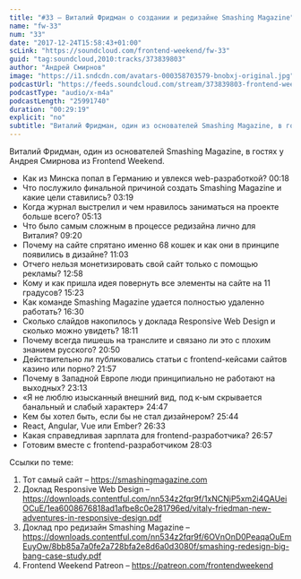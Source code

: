 ```yaml
---
title: "#33 – Виталий Фридман о создании и редизайне Smashing Magazine"
name: "fw-33"
num: "33"
date: "2017-12-24T15:58:43+01:00"
scLink: "https://soundcloud.com/frontend-weekend/fw-33"
guid: "tag:soundcloud,2010:tracks/373839803"
author: "Андрей Смирнов"
image: "https://i1.sndcdn.com/avatars-000358703579-bnobxj-original.jpg"
podcastUrl: "https://feeds.soundcloud.com/stream/373839803-frontend-weekend-fw-33.m4a"
podcastType: "audio/x-m4a"
podcastLength: "25991740"
duration: "00:29:19"
explicit: "no"
subtitle: "Виталий Фридман, один из основателей Smashing Magazine, в гостях у Андрея Смирнова из Frontend Weekend. "
---
```

Виталий Фридман, один из основателей Smashing Magazine, в гостях у Андрея Смирнова из Frontend Weekend. 

- Как из Минска попал в Германию и увлекся web-разработкой? 00:18
- Что послужило финальной причиной создать Smashing Magazine и какие цели ставились? 03:19
- Когда журнал выстрелил и чем нравилось заниматься на проекте больше всего? 05:13
- Что было самым сложным в процессе редизайна лично для Виталия? 09:20
- Почему на сайте спрятано именно 68 кошек и как они в принципе появились в дизайне? 11:03
- Отчего нельзя монетизировать свой сайт только с помощью рекламы? 12:58
- Кому и как пришла идея повернуть все элементы на сайте на 11 градусов? 15:23
- Как команде Smashing Magazine удается полностью удаленно работать? 16:30
- Сколько слайдов накопилось у доклада Responsive Web Design и сколько можно увидеть? 18:11
- Почему всегда пишешь на транслите и связано ли это с плохим знанием русского? 20:50
- Действительно ли публиковались статьи с frontend-кейсами сайтов казино или порно? 21:57
- Почему в Западной Европе люди принципиально не работают на выходных? 23:13
- «Я не люблю изысканный внешний вид, под к-ым скрывается банальный и слабый характер» 24:47
- Кем бы хотел быть, если бы не стал дизайнером? 25:44
- React, Angular, Vue или Ember? 26:33
- Какая справедливая зарплата для frontend-разработчика? 26:57
- Готовим вместе с frontend-разработчиком 28:03

Ссылки по теме:
1) Тот самый сайт – https://smashingmagazine.com
2) Доклад Responsive Web Design – https://downloads.contentful.com/nn534z2fqr9f/1xNCNjP5xm2i4QAUeiOCuE/1ea6008676818ad1afbe8c0e281796ed/vitaly-friedman-new-adventures-in-responsive-design.pdf
3) Доклад про редизайн Smashing Magazine – https://downloads.contentful.com/nn534z2fqr9f/6OVnOnD0PeaqaOuEmEuyOw/8bb85a7a0fe2a728bfa2e8d6a0d3080f/smashing-redesign-big-bang-case-study.pdf
2) Frontend Weekend Patreon – https://patreon.com/frontendweekend